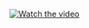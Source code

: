 [![Watch the video](https://raw.githubusercontent.com/username/repository/branch/path/to/thumbnail.jpg)]([https://raw.githubusercontent.com/username/repository/branch/path/to/untitled.mp4](https://github.com/PacketJockey/FalconNGSIEM/blob/main/extrahop/Untitled.mp4))
